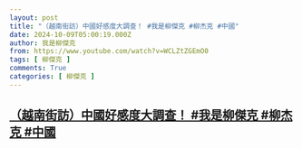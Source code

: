```yaml
---
layout: post
title: "（越南街訪）中國好感度大調查！ #我是柳傑克 #柳杰克 #中國"
date: 2024-10-09T05:00:19.000Z
author: 我是柳傑克
from: https://www.youtube.com/watch?v=WCLZtZGEmO0
tags: [ 柳傑克 ]
comments: True
categories: [ 柳傑克 ]
---
```

<!--1728450019000-->
[（越南街訪）中國好感度大調查！ #我是柳傑克 #柳杰克 #中國](https://www.youtube.com/watch?v=WCLZtZGEmO0)
------

<div>

</div>
